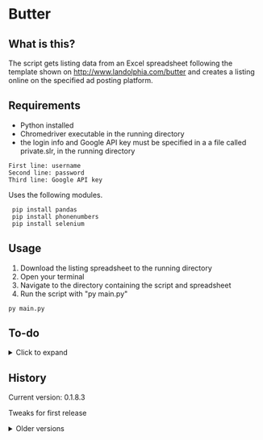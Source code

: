 # Butter

## What is this?

The script gets listing data from an Excel spreadsheet following the template shown on http://www.landolphia.com/butter and creates a listing online on the specified ad posting platform.

## Requirements

- Python installed
- Chromedriver executable in the running directory
- the login info and Google API key must be specified in a a file called private.slr, in the running directory
```
First line: username
Second line: password
Third line: Google API key
```
Uses the following modules.

```shell
 pip install pandas
 pip install phonenumbers
 pip install selenium
```

## Usage

1. Download the listing spreadsheet to the running directory
2. Open your terminal
3. Navigate to the directory containing the script and spreadsheet
4. Run the script with "py main.py"

```shell
py main.py
```

## To-do
<details>
	<summary> Click to expand </summary>

- documentation and website
- finish multiple floorplan flow
- remove lxml
- GUI and/or command line options
- offer instructions on what's left to do when the script is done running
- be careful with value formatting validation
- photos
- contact
- move in date
- ad posting spreadsheet template
- refactor checkbox/dropdown/click/etc checkbox("page", "element") for readability
</details>

## History

Current version: 0.1.8.3

Tweaks for first release

<details>
  <summary> Older versions </summary>
  
v0.1.8.2
Scrapes multiple floorplans from the spreadsheet
v0.1.8.1
Filling description/tinyMCE
v0.1.8
Refactoring done
v0.1.6
Finished preliminary scraping and posting.
v0.1.5
Retrieving postal code
Navigation progress
v0.1.4
Excel slurping
v0.1.3
Basic navigation
Refactoring
v0.1.2
Login
v0.1.1
Basic static keyword detection and highlighting.
v0.1
Basic info scraping and spreadheet output.
</details>
